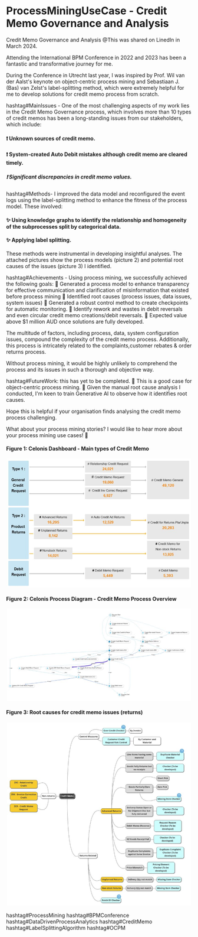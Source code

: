 # ProcessMiningUseCase - Credit Memo Governance and Analysis

Credit Memo Governance and Analysis 
@This was shared on LinedIn in March 2024.


Attending the International BPM Conference in 2022 and 2023 has been a fantastic and transformative journey for me. 

During the Conference in Utrecht last year, I was inspired by Prof. Wil van der Aalst's keynote on object-centric process mining and Sebastiaan J. (Bas) van Zelst's  label-splitting method, which were extremely helpful for me to develop solutions for credit memo process from scratch.
 
hashtag#MainIssues - One of the most challenging aspects of my work lies in the Credit Memo Governance process, which involves more than 10 types of credit memos has been a long-standing issues from our stakeholders, which include:
<br>
#### ❗ Unknown sources of credit memo. 
#### ❗ System-created Auto Debit mistakes although credit memo are cleared timely.
##### ❗ Significant discrepancies in credit memo values.
 
hashtag#Methods- I improved the data model and reconfigured the event logs using the label-splitting method to enhance the fitness of the process model. These involved:
#### ✨ Using knowledge graphs to identify the relationship and homogeneity of the subprocesses split by categorical data.
#### ✨ Applying label splitting.

These methods were instrumental in developing insightful analyses. The attached pictures show the process models (picture 2) and potential root causes of the issues (picture 3) I identified.

hashtag#Achievements - Using process mining, we successfully achieved the following goals:
 🔅 Generated a process model to enhance transparency for effective communication and clarification of misinformation that existed before process mining
 🔅 Identified root causes (process issues, data issues, system issues)
 🔅 Generated a robust control method to create checkpoints for automatic monitoring.
 🔅 Identify rework and wastes in debit reversals and even circular credit memo creations/debit reversals.
 🔅 Expected value above $1 million AUD once solutions are fully developed.


 
The multitude of factors, including process, data, system configuration issues, compound the complexity of the credit memo process. Additionally, this process is intricately related to the complaints,customer rebates & order returns process.

Without process mining, it would be highly unlikely to comprehend the process and its issues in such a thorough and objective way.
 
hashtag#FutureWork: this has yet to be completed. 
🔅 This is a good case for object-centric process mining.
🔅 Given the manual root cause analysis I conducted, I'm keen to train Generative AI to observe how it identifies root causes.

Hope this is helpful if your organisation finds analysing the credit memo process challenging. 

What about your process mining stories? I would like to hear more about your process mining use cases! 🤗 

#### Figure 1: Celonis Dashboard - Main types of Credit Memo

<p align="center"><img src="https://github.com/jiaodayulang/ProcessMiningUseCase/blob/main/Picture/CreditMemoCategory.jpeg" width="500"></p>

#### Figure 2: Celonis Process Diagram - Credit Memo Process Overview
<p align="center"><img src="https://github.com/jiaodayulang/ProcessMiningUseCase/blob/main/Picture/ProcessDiagram.jpeg" width="500"></p>

#### Figure 3: Root causes for credit memo issues (returns)
<p align="center"><img src="https://github.com/jiaodayulang/ProcessMiningUseCase/blob/main/Picture/RootCauseAnalysis.jpeg" width="500"></p>

hashtag#ProcessMining hashtag#BPMConference
hashtag#DataDrivenProcessAnalytics
hashtag#CreditMemo
hashtag#LabelSplittingAlgorithm
hashtag#OCPM
